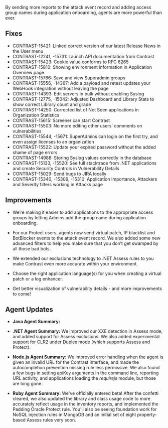 <!--
title: "Contrast 3.4.2 - July 2017"
description: "Contrast 3.4.2 July 2017"
tags: "3.4.2 July Release Notes"
-->

By sending more reports to the attack event record and adding access group names during application onboarding, agents are more powerful than ever.

## Fixes

* CONTRAST-15421: Linked correct version of our latest Release News in the User menu
* CONTRAST-12241, -15731: Launch API documentation from Contrast
* CONTRAST-15423: Cookie value conforms to RFC 6265
* CONTRAST-15810: Showing environment information in Application Overview page 
* CONTRAST-15786: Save and view Superadmin groups 
* CONTRAST-15556, -14367: Add a payload and retest updates your WebHook integration without leaving the page
* CONTRAST-14393: Edit servers in bulk without enabling Syslog 
* CONTRAST-12775, -15042: Adjusted Dashboard and Library Stats to show correct Library count and grade
* CONTRAST-14250: Corrected list of Not Seen applications in Organization Statistics
* CONTRAST-15615: Screener can start Contrast
* CONTRAST-15503: No more editing other users' comments on vulnerabilities
* CONTRAST-15544, -15671: SuperAdmins can login on the first try, and even assign licenses to an organization
* CONTRAST-15522: Update your expired password without the added shame of page errors
* CONTRAST-14988: Storing Syslog values correctly in the database
* CONTRAST-15133, -15520: See full stacktrace from .NET applications and create Security Controls in Vulnerability Details  
* CONTRAST-15029: Send bugs to JIRA locally 
* CONTRAST-15340, -15309, -15310: Application Importance, Attackers and Severity filters working in Attacks page 

## Improvements 

* We’re making it easier to add applications to the appropriate access groups by letting Admins add the group name during application onboarding.

* For our Protect users, agents now send virtual patch, IP blacklist and BotBlocker events to the attack event record. We also added some new advanced filters to help you make sure that you don’t get swamped by all those bad bots.

* We extended our exclusions technology to .NET Assess rules to you make Contrast even more accurate within your environment.

* Choose the right application language(s) for you when creating a virtual patch or a log enhancer.

* Get better visualization of vulnerability details - and more improvements to come! 

## Agent Updates

* **Java Agent Summary:** 

* **.NET Agent Summary:** We improved our XXE detection in Assess mode, and added support for Assess exclusions. We also added experimental support for CLR2 under Duplex mode (which supports Assess and Protect).

* **Node.js Agent Summary:** We improved error handling when the agent is given an invalid URL for the Contrast interface, and made the autocompletion prevention missing rule less permissive. We also found a few bugs in setting apiKey arguments in the command line, reporting URL activity, and applications loading the *requirejs* module, but those are long gone. 

* **Ruby Agent Summary:** We've officially entered beta! After the confetti cleared, we also updated the library and class usage code to more accurately reflect usage in the inventory reports, and implemented the Padding Oracle Protect rule. You'll also be seeing foundation work for NoSQL injection rules in MongoDB and an initial set of eight property-based Assess rules very soon.




